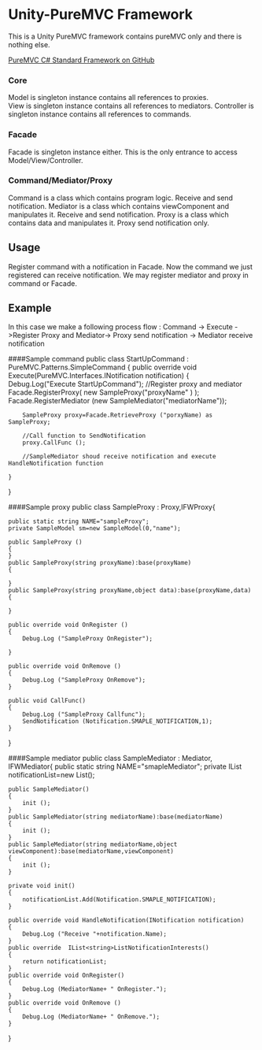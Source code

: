 # Unity-PureMVC Framework
This is a Unity PureMVC framework contains pureMVC only and there is nothing else.


[PureMVC C# Standard Framework on GitHub](https://github.com/PureMVC/puremvc-csharp-standard-framework)

### Core

Model is singleton instance contains all references to proxies.   
View is singleton instance contains all references to mediators.
Controller is singleton instance contains all references to commands.

### Facade
Facade is singleton instance either.
This is the only entrance to access Model/View/Controller.

### Command/Mediator/Proxy
Command is a class which contains program logic.
    Receive and send notification.
Mediator is a class which contains viewComponent and manipulates it.
    Receive and send notification.
Proxy is a class which contains data and manipulates it.
    Proxy send notification only.

## Usage
Register command with a notification in Facade.
Now the command we just registered can receive notification.
We may register mediator and proxy in command or Facade.


## Example
In this case we make a following process flow :
Command -> Execute ->Register Proxy and Mediator-> Proxy send notification -> Mediator receive notification

####Sample command
public class StartUpCommand : PureMVC.Patterns.SimpleCommand {
	public override void Execute(PureMVC.Interfaces.INotification notification)
	{
		Debug.Log("Execute StartUpCommand");
        //Register proxy and mediator
		Facade.RegisterProxy( new SampleProxy("proxyName" ) );
		Facade.RegisterMediator (new SampleMediator("mediatorName"));


		SampleProxy proxy=Facade.RetrieveProxy ("porxyName) as SampleProxy;

		//Call function to SendNotification
		proxy.CallFunc ();

		//SampleMediator shoud receive notification and execute HandleNotification function 

	}
}

####Sample proxy
public class SampleProxy : Proxy,IFWProxy{

	public static string NAME="sampleProxy";
	private SampleModel sm=new SampleModel(0,"name");

	public SampleProxy () 
	{
	}
	public SampleProxy(string proxyName):base(proxyName)
	{
		
	}
	public SampleProxy(string proxyName,object data):base(proxyName,data)
	{
		
	}

	public override void OnRegister ()
	{
		Debug.Log ("SampleProxy OnRegister");

	}

	public override void OnRemove ()
	{
		Debug.Log ("SampleProxy OnRemove");
	}
		
	public void CallFunc()
	{
		Debug.Log ("SampleProxy Callfunc");
		SendNotification (Notification.SMAPLE_NOTIFICATION,1);
	}
}

####Sample mediator
public class SampleMediator :  Mediator, IFWMediator{
	public static string NAME="smapleMediator";
	private IList<string> notificationList=new List<string>();

	public SampleMediator()
	{
		init ();
	}
	public SampleMediator(string mediatorName):base(mediatorName)
	{
		init ();
	}
	public SampleMediator(string mediatorName,object viewComponent):base(mediatorName,viewComponent)
	{
		init ();
	}

	private void init()
	{
		notificationList.Add(Notification.SMAPLE_NOTIFICATION);
	}

	public override void HandleNotification(INotification notification)
	{
		Debug.Log ("Receive "+notification.Name);
	}
	public override  IList<string>ListNotificationInterests()
	{
		return notificationList;
	}
	public override void OnRegister()
	{
		Debug.Log (MediatorName+ " OnRegister.");
	}
	public override void OnRemove ()
	{
		Debug.Log (MediatorName+ " OnRemove.");
	}
}

